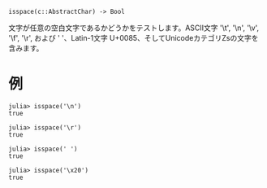 ```
isspace(c::AbstractChar) -> Bool
```

文字が任意の空白文字であるかどうかをテストします。ASCII文字 '\t', '\n', '\v', '\f', '\r', および ' '、Latin-1文字 U+0085、そしてUnicodeカテゴリZsの文字を含みます。

# 例

```jldoctest
julia> isspace('\n')
true

julia> isspace('\r')
true

julia> isspace(' ')
true

julia> isspace('\x20')
true
```
